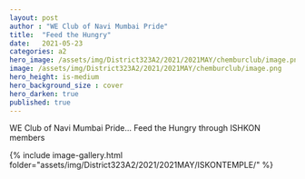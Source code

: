 ```yaml
---
layout: post
author : "WE Club of Navi Mumbai Pride"
title:  "Feed the Hungry"
date:   2021-05-23
categories: a2
hero_image: /assets/img/District323A2/2021/2021MAY/chemburclub/image.png
image: /assets/img/District323A2/2021/2021MAY/chemburclub/image.png
hero_height: is-medium
hero_background_size : cover
hero_darken: true
published: true
---
```


WE Club of Navi Mumbai Pride... Feed the Hungry through ISHKON members

{% include image-gallery.html folder="assets/img/District323A2/2021/2021MAY/ISKONTEMPLE/" %}